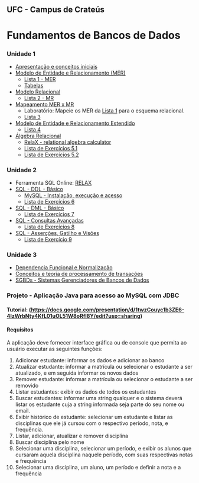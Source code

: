 ## UFC - Campus de Crateús
# Fundamentos de Bancos de Dados

### Unidade 1
* [Apresentação e conceitos iniciais](https://drive.google.com/open?id=1krhCp9Kb1fOWDtqxMN878f-EiGk4nTSM0DYEjHKD9Rg)
* [Modelo de Entidade e Relacionamento (MER)](https://drive.google.com/open?id=1lUIdja9H6GxY9hwPMgsupfQOa3qOVk9jvoMkC6UMm10)
  * [Lista 1 - MER](https://docs.google.com/document/d/125keCkbNjf0MZM3PXv3u2xqRtyJoMC8fQxcM3u4HoPI/edit?usp=sharing) 
  * [Tabelas](https://docs.google.com/presentation/d/1urcHei3s7MrFVAmaWjo_unBHNITkTMqCaEH-jVcbCJs/edit?usp=drivesdk)
* [Modelo Relacional](https://drive.google.com/open?id=1wBYxGVxglgNVy0D5FSdpzS7LGaYJ1m36S95i-7iFmz4)
  * [Lista 2 - MR](https://docs.google.com/document/d/10G8javKmvfkSv4yb6BOzCH--621pR_fJ10uOWHa80a8/edit?usp=sharing) 
* [Mapeamento MER x MR](https://drive.google.com/open?id=1ue2QW_yUUCSUjLfFp9omQN8sz_qWOrgOciRMIZ_4Kk0)
  * Laboratório: Mapeie os MER da [Lista 1](https://docs.google.com/document/d/125keCkbNjf0MZM3PXv3u2xqRtyJoMC8fQxcM3u4HoPI/edit?usp=sharing) para o esquema relacional.
  * [Lista 3](https://docs.google.com/document/d/1dFWVYL9VfOEaMNX5KUnissp4M9_Bx8UxuGHO3tf9W48/edit?usp=sharing)
* [Modelo de Entidade e Relacionamento Estendido](https://drive.google.com/open?id=1XfTijKrRKd-7EZS9zN3vIQYu5LXLEwVEsAcVMh3_dps)
  * [Lista 4](https://docs.google.com/document/d/198bqAr1kpQDNYI3cxV5x26jIiV1D2r5Dr0863Aszr_U/edit?usp=sharing)
* [Álgebra Relacional](https://drive.google.com/open?id=1T_u8VMd9ljc3VqDAErhzqZPUsTXIlI-IyxS_kt6ZQIY)
  * [RelaX - relational algebra calculator](relax-conf.md)
  * [Lista de Exercícios 5.1](exercicios/lista-5.1.v2.md)
  * [Lista de Exercícios 5.2](exercicios/lista-5.2.md)

### Unidade 2
* Ferramenta SQL Online: [RELAX](https://dbis-uibk.github.io/relax/calc/local/uibk/local/0)
* [SQL - DDL - Básico](https://drive.google.com/open?id=1I21sC--ZbYov2FpWxnOcjJrLbROA3CXqz6k24W91GZc)
  * [MySQL - Instalação, execução e acesso](http://docs.google.com/presentation/d/1G9aglX3x5Rvy0qZaS3_nPTdzAER4EflgCsOn6AFCJCk)
  * [Lista de Exercícios 6](exercicios/lista-6.1.md)
* [SQL - DML - Básico](https://drive.google.com/open?id=1FT85SkldQPwp5AdGSXlR5XYT0R-98xF-7hBDKedF47w)
  * [Lista de Exercícios 7](exercicios/lista-7.1.md)
* [SQL - Consultas Avançadas](https://drive.google.com/open?id=12FElkhW_TdgN7JD30iuT_7QGwrL7la5akGHxPoRqR3U)
  * [Lista de Exercícios 8](exercicios/lista-8.1.md)
* [SQL - Asserções, Gatilho e Visões](https://drive.google.com/open?id=1mk3qPFa8CqGVEgOQd6buhlLWy-99chrFBNGLxMk4C2k)
  * [Lista de Exercício 9](http://drive.google.com/open?id=1s1bB1s1FeNy8CWBA8yHL1Uw29K7NRy0DyjGhCS0A_As)

### Unidade 3
* [Dependencia Funcional e Normalizacão](http://drive.google.com/open?id=1bvx4hvj13ijcQDa_KhEc8e5E4qHS9CRCFi2_9g8WkcM)
* [Conceitos e teoria de processamento de transações](http://drive.google.com/open?id=1FBYoErQmhqhP-etwd7ArKn7B1sr7REC1Ngl8Jwo9sN8)
* [SGBDs - Sistemas Gerenciadores de Bancos de Dados](http://docs.google.com/presentation/d/1u1bjiIqEVVLBHYUyUCQtvLFhdxat8ns3J0bel2BMPb0/edit?usp=sharing)

### Projeto - Aplicação Java para acesso ao MySQL com JDBC

#### Tutorial: (https://docs.google.com/presentation/d/1twzCouyc1b3ZE6-4lzWrbNty4KfL01uOL51W8oRfl8Y/edit?usp=sharing)
  
#### Requisitos
A aplicação deve fornecer interface gráfica ou de console que permita ao usuário executar as seguintes funções:

1. Adicionar estudante: informar os dados e adicionar ao banco
2. Atualizar estudante: informar a matrícula ou selecionar o estudante a ser atualizado, e em seguida informar os novos dados
3. Remover estudante: informar a matrícula ou selecionar o estudante  a ser removido
4. Listar estudantes: exibir os dados de todos os estudantes
5. Buscar estudantes: informar uma string qualquer e o sistema deverá listar os estudante cuja a string informada seja parte do seu nome ou email.
6. Exibir histórico de estudante: selecionar um estudante e listar as disciplinas que ele já cursou com o respectivo período, nota, e frequência.
7. Listar, adicionar, atualizar e remover disciplina
8. Buscar disciplina pelo nome
9. Selecionar uma disciplina, selecionar um período, e exibir os alunos que cursaram aquela disciplina naquele período, com suas respectivas notas e frequência
10. Selecionar uma disciplina, um aluno, um período e definir a nota e a frequência
